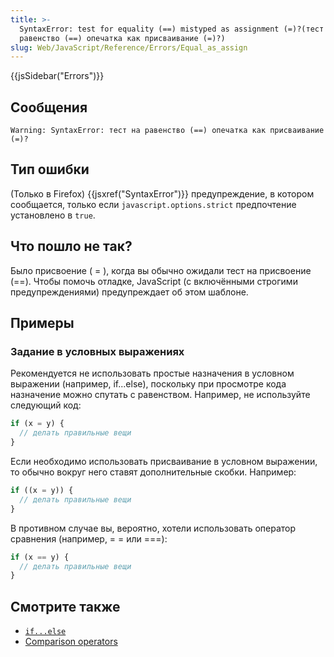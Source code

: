 ```yaml
---
title: >-
  SyntaxError: test for equality (==) mistyped as assignment (=)?(тест на
  равенство (==) опечатка как присваивание (=)?)
slug: Web/JavaScript/Reference/Errors/Equal_as_assign
---
```


{{jsSidebar("Errors")}}

## Сообщения

```
Warning: SyntaxError: тест на равенство (==) опечатка как присваивание (=)?
```

## Тип ошибки

(Только в Firefox) {{jsxref("SyntaxError")}} предупреждение, в котором сообщается, только если `javascript.options.strict` предпочтение установлено в `true`.

## Что пошло не так?

Было присвоение ( = ), когда вы обычно ожидали тест на присвоение (==). Чтобы помочь отладке, JavaScript (с включёнными строгими предупреждениями) предупреждает об этом шаблоне.

## Примеры

### Задание в условных выражениях

Рекомендуется не использовать простые назначения в условном выражении (например, if...else), поскольку при просмотре кода назначение можно спутать с равенством. Например, не используйте следующий код:

```js example-bad
if (x = y) {
  // делать правильные вещи
}
```

Если необходимо использовать присваивание в условном выражении, то обычно вокруг него ставят дополнительные скобки. Например:

```js
if ((x = y)) {
  // делать правильные вещи
}
```

В противном случае вы, вероятно, хотели использовать оператор сравнения (например, = = или ===):

```js
if (x == y) {
  // делать правильные вещи
}
```

## Смотрите также

- [`if...else`](/ru/docs/Web/JavaScript/Reference/Statements/if...else)
- [Comparison operators](/ru/docs/Web/JavaScript/Reference/Operators/Comparison_Operators)
